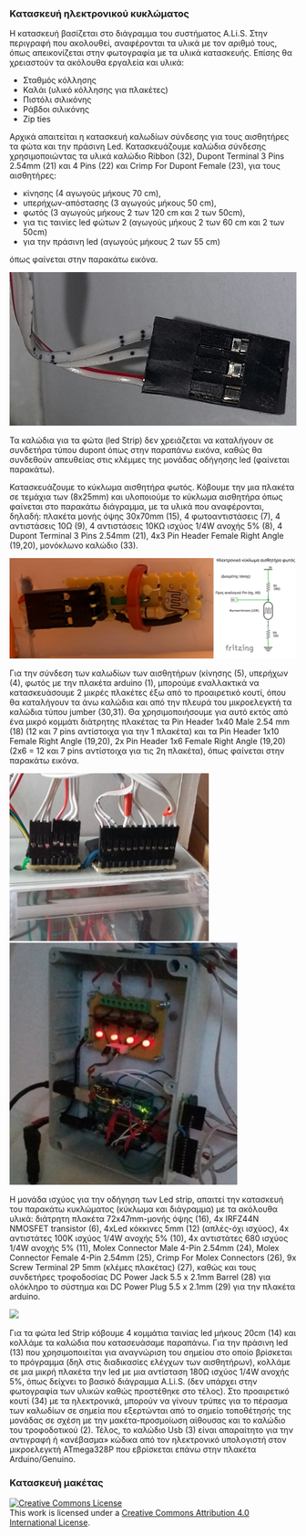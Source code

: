 ### **Κατασκευή ηλεκτρονικού κυκλώματος**

Η κατασκευή βασίζεται στο διάγραμμα του συστήματος A.Li.S. Στην περιγραφή που ακολουθεί, αναφέρονται τα υλικά με τον αριθμό τους, όπως απεικονίζεται στην φωτογραφία με τα υλικά κατασκευής.
Επίσης θα χρειαστούν τα ακόλουθα εργαλεία και υλικά:
- Σταθμός κόλλησης 
- Καλάι (υλικό κόλλησης για πλακέτες) 
- Πιστόλι σιλικόνης 
- Ράβδοι σιλικόνης 
- Zip ties  

Αρχικά απαιτείται η κατασκευή καλωδίων σύνδεσης για τους αισθητήρες τα φώτα και την πράσινη Led.
Κατασκευάζουμε καλώδια σύνδεσης χρησιμοποιώντας τα υλικά καλώδιο Ribbon (32), Dupont Terminal 3 Pins 2.54mm (21) και 4 Pins (22) και Crimp For Dupont Female (23), για τους αισθητήρες:  

- κίνησης (4 αγωγούς μήκους 70 cm),
- υπερήχων-απόστασης (3 αγωγούς μήκους 50 cm),  
- φωτός (3 αγωγούς μήκους 2 των 120 cm και 2 των 50cm), 
- για τις ταινίες led φώτων 2 (αγωγούς μήκους 2 των 60 cm και 2 των 50cm)
- για την πράσινη led (αγωγούς μήκους 2 των 55 cm)

όπως φαίνεται στην παρακάτω εικόνα.

![](https://github.com/konsk/A.Li.S./blob/master/%CE%A3%CF%87%CE%AD%CE%B4%CE%B9%CE%B1-%CE%95%CE%B9%CE%BA%CF%8C%CE%BD%CE%B5%CF%82/dupont_3.png) 

Τα καλώδια για τα φώτα (led Strip) δεν χρειάζεται να καταλήγουν σε συνδετήρα τύπου dupont όπως στην παραπάνω εικόνα, καθώς θα συνδεθούν απευθείας στις κλέμμες  της μονάδας οδήγησης led (φαίνεται παρακάτω).

Κατασκευάζουμε το κύκλωμα αισθητήρα φωτός. Κόβουμε την μια πλακέτα σε τεμάχια των (8x25mm) και υλοποιούμε το  κύκλωμα αισθητήρα όπως φαίνεται στο παρακάτω διάγραμμα, με τα υλικά που αναφέρονται, δηλαδή: πλακέτα μονής όψης 30x70mm (15), 4 φωτοαντιστάσεις (7), 4 αντιστάσεις 10Ω (9), 4 αντιστάσεις 10ΚΩ ισχύος 1/4W ανοχής 5% (8), 4 Dupont Terminal 3 Pins 2.54mm (21), 4x3 Pin Header Female Right Angle (19,20), μονόκλωνο καλώδιο (33).

![](https://github.com/konsk/A.Li.S./blob/master/%CE%A3%CF%87%CE%AD%CE%B4%CE%B9%CE%B1-%CE%95%CE%B9%CE%BA%CF%8C%CE%BD%CE%B5%CF%82/LDR2.png)

Για την σύνδεση των καλωδίων των αισθητήρων (κίνησης (5), υπερήχων (4), φωτός με την πλακέτα arduino (1), μπορούμε εναλλακτικά να κατασκευάσουμε 2 μικρές πλακέτες έξω από το προαιρετικό κουτί, όπου θα καταλήγουν τα άνω καλώδια και από την πλευρά του μικροελεγκτή τα καλώδια τύπου jumber (30,31). Θα χρησιμοποιήσουμε για αυτό εκτός από ένα μικρό κομμάτι διάτρητης πλακέτας τα Pin Header 1x40 Male 2.54 mm (18) (12 και 7 pins αντίστοιχα για την 1 πλακέτα) και τα Pin Header 1x10 Female Right Angle (19,20),  2x Pin Header 1x6 Female Right Angle (19,20) (2x6 = 12 και 7 pins αντίστοιχα για τις 2η πλακέτα), όπως φαίνεται στην παρακάτω εικόνα.

<img src="/Σχέδια-Εικόνες/dupont_box.jpg" width="350"/> <img src="/Σχέδια-Εικόνες/control_unit_1.jpg" width="400"/>

Η μονάδα ισχύος για την οδήγηση των Led strip, απαιτεί την κατασκευή του παρακάτω κυκλώματος (κύκλωμα και διάγραμμα) με τα ακόλουθα υλικά: διάτρητη πλακέτα 72x47mm-μονής όψης (16), 4x IRFZ44N NMOSFET transistor (6), 4xLed κόκκινες 5mm (12) (απλές-όχι ισχύος), 4x αντιστάτες 100K ισχύος 1/4W ανοχής 5% (10), 4x αντιστάτες 680 ισχύος 1/4W ανοχής 5% (11), Molex Connector Male 4-Pin 2.54mm (24), Molex Connector Female 4-Pin 2.54mm (25), Crimp For Molex Connectors (26), 9x Screw Terminal 2P 5mm  (κλέμες πλακέτας) (27), καθώς και τους συνδετήρες τροφοδοσίας DC Power Jack 5.5 x 2.1mm Barrel (28) για ολόκληρο το σύστημα και DC Power Plug 5.5 x 2.1mm (29) για την πλακέτα arduino.

![](https://github.com/konsk/A.Li.S./blob/master/hardware-designs/led_driver.png)

Για τα φώτα led Strip κόβουμε 4 κομμάτια ταινίας led μήκους 20cm (14) και κολλάμε τα καλώδια που κατασευάσαμε παραπάνω.
Για την πράσινη led (13) που χρησιμοποιείται για αναγνώριση του σημείου στο οποίο βρίσκεται το πρόγραμμα (δηλ στις διαδικασίες ελέγχων των αισθητήρων), κολλάμε σε μια μικρή πλακέτα την led με μια αντίσταση 180Ω ισχύος 1/4W ανοχής 5%, όπως δείχνει το βασικό διάγραμμα A.Li.S. (δεν υπάρχει στην φωτογραφία των υλικών καθώς προστέθηκε στο τέλος).
Στο προαιρετικό κουτί (34) με τα ηλεκτρονικά, μπορούν να γίνουν τρύπες για το πέρασμα των καλωδίων σε σημεία που εξερτώνται από το σημείο τοποθέτησής της μονάδας σε σχέση με την μακέτα-προσμοίωση αίθουσας και το καλώδιο του τροφοδοτικού (2).
Τέλος, το καλώδιο Usb (3) είναι απαραίτητο για την αντιγραφή ή «ανέβασμα» κώδικα από τον ηλεκτρονικό υπολογιστή στον μικροελεγκτή ATmega328P που εβρίσκεται επάνω στην πλακέτα Arduino/Genuino.



### **Κατασκευή μακέτας**



<a rel="license" href="http://creativecommons.org/licenses/by/4.0/"><img alt="Creative Commons License" style="border-width:0" src="https://i.creativecommons.org/l/by/4.0/88x31.png" /></a><br />This work is licensed under a <a rel="license" href="http://creativecommons.org/licenses/by/4.0/">Creative Commons Attribution 4.0 International License</a>.

